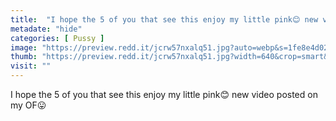 ```yaml
---
title:  "I hope the 5 of you that see this enjoy my little pink😊 new video posted on my OF😛"
metadate: "hide"
categories: [ Pussy ]
image: "https://preview.redd.it/jcrw57nxalq51.jpg?auto=webp&s=1fe8e4d027f59f0c813c5b095f13cba4f1274a5b"
thumb: "https://preview.redd.it/jcrw57nxalq51.jpg?width=640&crop=smart&auto=webp&s=ae19b01bb2d3bf59ed66d7b2747d6a9490d2cb42"
visit: ""
---
```

I hope the 5 of you that see this enjoy my little pink😊 new video posted on my OF😛
